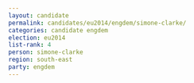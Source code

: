 ```yaml
---
layout: candidate
permalink: candidates/eu2014/engdem/simone-clarke/
categories: candidate engdem
election: eu2014
list-rank: 4
person: simone-clarke
region: south-east
party: engdem
---
```

